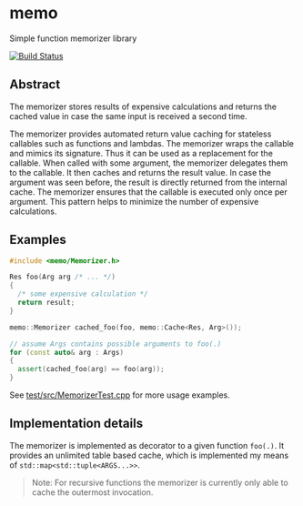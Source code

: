 # memo

Simple function memorizer library

[![Build Status](https://travis-ci.org/a-kuntz/memo.svg?branch=master)](https://travis-ci.org/a-kuntz/memo)

## Abstract

The memorizer stores results of expensive calculations and returns the cached value in case the same input is received a second time.

The memorizer provides automated return value caching for stateless callables such as functions and lambdas. The memorizer wraps the callable and mimics its signature. Thus it can be used as a replacement for the callable. When called with some argument, the memorizer delegates them to the callable. It then caches and returns the result value. In case the argument was seen before, the result is directly returned from the internal cache. The memorizer ensures that the callable is executed only once per argument. This pattern helps to minimize the number of expensive calculations.

## Examples

```C++
#include <memo/Memorizer.h>

Res foo(Arg arg /* ... */)
{
  /* some expensive calculation */
  return result;
}

memo::Memorizer cached_foo(foo, memo::Cache<Res, Arg>());

// assume Args contains possible arguments to foo(.)
for (const auto& arg : Args)
{
  assert(cached_foo(arg) == foo(arg));
}
```

See [test/src/MemorizerTest.cpp](test/src/MemorizerTest.cpp) for more usage examples.

## Implementation details

The memorizer is implemented as decorator to a given function `foo(.)`. It provides an unlimited table based cache, which is implemented my means of `std::map<std::tuple<ARGS...>>`.

> Note: For recursive functions the memorizer is currently only able to cache the outermost invocation.
